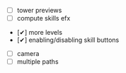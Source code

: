 -   [ ] tower previews
-   [ ] compute skills efx
-   [✔] more levels
-   [✔] enabling/disabling skill buttons
-   [ ] camera
-   [ ] multiple paths
